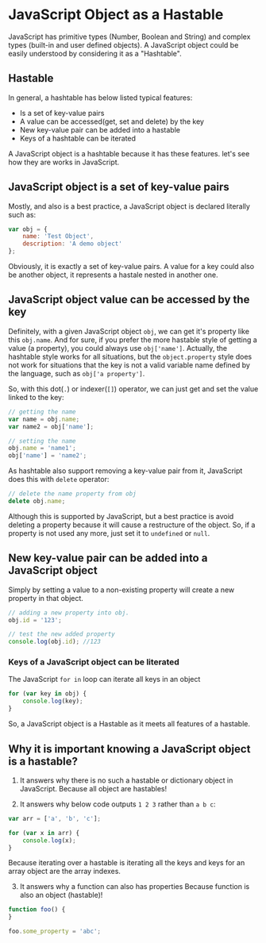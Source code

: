# JavaScript Object as a Hastable

JavaScript has primitive types (Number, Boolean and String) and complex types (built-in and user defined objects). A JavaScript object could be easily understood by considering it as a "Hashtable".

## Hastable
In general, a hashtable has below listed typical features:
* Is a set of key-value pairs
* A value can be accessed(get, set and delete) by the key
* New key-value pair can be added into a hastable
* Keys of a hashtable can be iterated

A JavaScript object is a hashtable because it has these features. let's see how they are works in JavaScript.

## JavaScript object is a set of key-value pairs
Mostly, and also is a best practice, a JavaScript object is declared literally such as:

```javascript
var obj = {
    name: 'Test Object',
    description: 'A demo object'
};
```

Obviously, it is exactly a set of key-value pairs. A value for a key could also be another object, it represents a hastale nested in another one.

## JavaScript object value can be accessed by the key
Definitely, with a given JavaScript object `obj`, we can get it's property like this `obj.name`. And for sure, if you prefer the more hastable style of getting a value (a property), you could always use `obj['name']`. Actually, the hashtable style works for all situations, but the `object.property` style does not work for situations that the key is not a valid variable name defined by the language, such as `obj['a property']`.

So, with this dot(`.`) or indexer(`[]`) operator, we can just get and set the value linked to the key:

```javascript
// getting the name
var name = obj.name;
var name2 = obj['name'];

// setting the name
obj.name = 'name1';
obj['name'] = 'name2';
```

As hashtable also support removing a key-value pair from it, JavaScript does this with `delete` operator:

```javascript
// delete the name property from obj
delete obj.name;
```

Although this is supported by JavaScript, but a best practice is avoid deleting a property because it will cause a restructure of the object. So, if a property is not used any more, just set it to `undefined` or `null`.

## New key-value pair can be added into a JavaScript object
Simply by setting a value to a non-existing property will create a new property in that object.
```javascript
// adding a new property into obj.
obj.id = '123';

// test the new added property
console.log(obj.id); //123
```

### Keys of a JavaScript object can be literated
The JavaScript `for in` loop can iterate all keys in an object
```javascript
for (var key in obj) {
    console.log(key);
}
```

So, a JavaScript object is a Hastable as it meets all features of a hastable.

## Why it is important knowing a JavaScript object is a hastable?
1. It answers why there is no such a hastable or dictionary object in JavaScript. 
Because all object are hastables!

2. It answers why below code outputs `1 2 3` rather than `a b c`:
```javascript
var arr = ['a', 'b', 'c'];

for (var x in arr) {
    console.log(x);
}
```

Because iterating over a hastable is iterating all the keys and keys for an array object are the array indexes.

3. It answers why a function can also has properties
Because function is also an object (hastable)!
```javascript
function foo() {
}

foo.some_property = 'abc';
```




